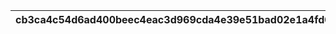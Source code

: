 |cb3ca4c54d6ad400beec4eac3d969cda4e39e51bad02e1a4fd0ea61578984a4c|5f7962dd4793df013c75ba517617cee2241dd300fb5bd5f632c9a6cfe2fe62f0|cb0b72111026dc544110544e6e81ccc846c576219370193933fa5f4cf0db27ca|592b3f0f33bf99f8cc9f7a759eb6023775d03cb3a9b46b52403ba03115b482c7|78108e302e404a68625398c372454df71fe498b1534b8c9a03d9741a42f3542f|208669bbcdb36b81d60682d31ffd3499a0318c54c25fc5c978e83ceb91a055d9|f0c71e77f6209bac528cf0e51f4ab77fab54f3e4e382611d28baaea07c893c15|b93a73be1ffd2864f5badca594ab01f4cfaad24070844e3bb39a85ebaf22f9f3|23d83a302e2baae72187a6a8c0843508f36a1df051affa22ab49f3d730c30d9c|9e0222e0cd9d79fae305d3515db0d0c0113adada798ec5414272680448407df1|ad9e62ebc78deefef588f06e42bf327ebb69490527f91e2fa564a69566f3cef3|5f8c4d241fbcc3f185b0b2eb97bb54ea9bdce41ca49433e78a1792b56e23dd0b|f65f33a21fff9dc8a91ad342fd838291136ce9aa637b1d0bc6785436937ebf5b|5d3eaf9db54f94a04a04eb5683c6ee73cdee535d5ea31a977c0d74d89a74c203|1200cbd3bd2633ede50da2faa40d65b8fb5e3df5ab219f7e450965868dc6ccb6|9f6cb49f6654bea62dbf1430ac930d623cdf3621d1bde4ab2052d0c5d204f9ab|3a4a99844f7b6602a76d8300481a3408ae056962904597a31c6b09b118e57265|2400b9bd022d6a9db48a7f8d6b3e7f075ec78b5ff675248064aaa482dce4d991|9971f7a73ddc44b0c195fc80e9c61f6e1a0b5203be8aeda4dc7397a63f6fe5f2|dfe4f48e769ba6486714541afe3cb800141d69c66109fec7c6e595eb43ba9b19|
| --- | --- | --- | --- | --- | --- | --- | --- | --- | --- | --- | --- | --- | --- | --- | --- | --- | --- | --- | --- |